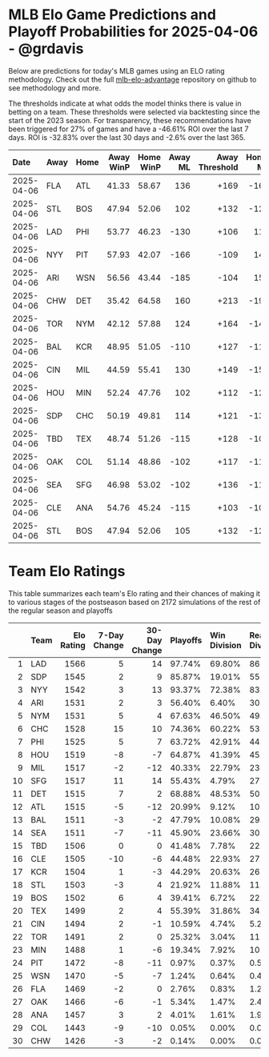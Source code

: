 # MLB Elo Game Predictions and Playoff Probabilities for 2025-04-06 - @grdavis
Below are predictions for today's MLB games using an ELO rating methodology. Check out the full [mlb-elo-advantage](https://github.com/grdavis/mlb-elo-advantage) repository on github to see methodology and more.

The thresholds indicate at what odds the model thinks there is value in betting on a team. These thresholds were selected via backtesting since the start of the 2023 season. For transparency, these recommendations have been triggered for 27% of games and have a -46.61% ROI over the last 7 days. ROI is -32.83% over the last 30 days and -2.6% over the last 365.

| Date       | Away   | Home   |   Away WinP |   Home WinP |   Away ML |   Away Threshold |   Home ML |   Home Threshold |
|:-----------|:-------|:-------|------------:|------------:|----------:|-----------------:|----------:|-----------------:|
| 2025-04-06 | FLA    | ATL    |       41.33 |       58.67 |       136 |             +169 |      -162 |             -112 |
| 2025-04-06 | STL    | BOS    |       47.94 |       52.06 |       102 |             +132 |      -120 |             +113 |
| 2025-04-06 | LAD    | PHI    |       53.77 |       46.23 |      -130 |             +106 |       110 |             +140 |
| 2025-04-06 | NYY    | PIT    |       57.93 |       42.07 |      -166 |             -109 |       140 |             +164 |
| 2025-04-06 | ARI    | WSN    |       56.56 |       43.44 |      -185 |             -104 |       154 |             +156 |
| 2025-04-06 | CHW    | DET    |       35.42 |       64.58 |       160 |             +213 |      -192 |             -139 |
| 2025-04-06 | TOR    | NYM    |       42.12 |       57.88 |       124 |             +164 |      -148 |             -109 |
| 2025-04-06 | BAL    | KCR    |       48.95 |       51.05 |      -110 |             +127 |      -110 |             +117 |
| 2025-04-06 | CIN    | MIL    |       44.59 |       55.41 |       130 |             +149 |      -155 |             +100 |
| 2025-04-06 | HOU    | MIN    |       52.24 |       47.76 |       102 |             +112 |      -122 |             +132 |
| 2025-04-06 | SDP    | CHC    |       50.19 |       49.81 |       114 |             +121 |      -135 |             +123 |
| 2025-04-06 | TBD    | TEX    |       48.74 |       51.26 |      -115 |             +128 |      -105 |             +117 |
| 2025-04-06 | OAK    | COL    |       51.14 |       48.86 |      -102 |             +117 |      -118 |             +127 |
| 2025-04-06 | SEA    | SFG    |       46.98 |       53.02 |      -102 |             +136 |      -118 |             +109 |
| 2025-04-06 | CLE    | ANA    |       54.76 |       45.24 |      -115 |             +103 |      -105 |             +145 |
| 2025-04-06 | STL    | BOS    |       47.94 |       52.06 |       105 |             +132 |      -125 |             +113 |

# Team Elo Ratings
This table summarizes each team's Elo rating and their chances of making it to various stages of the postseason based on 2172 simulations of the rest of the regular season and playoffs

|    | Team   |   Elo Rating |   7-Day Change |   30-Day Change | Playoffs   | Win Division   | Reach Div. Rd.   | Reach CS   | Reach WS   | Win WS   |
|---:|:-------|-------------:|---------------:|----------------:|:-----------|:---------------|:-----------------|:-----------|:-----------|:---------|
|  1 | LAD    |         1566 |              5 |              14 | 97.74%     | 69.80%         | 86.37%           | 53.87%     | 36.83%     | 25.55%   |
|  2 | SDP    |         1545 |              2 |               9 | 85.87%     | 19.01%         | 55.39%           | 25.14%     | 14.64%     | 9.16%    |
|  3 | NYY    |         1542 |              3 |              13 | 93.37%     | 72.38%         | 83.10%           | 53.78%     | 33.29%     | 15.24%   |
|  4 | ARI    |         1531 |              2 |               3 | 56.40%     | 6.40%          | 30.62%           | 13.90%     | 6.45%      | 4.05%    |
|  5 | NYM    |         1531 |              5 |               4 | 67.63%     | 46.50%         | 49.36%           | 25.74%     | 10.59%     | 5.80%    |
|  6 | CHC    |         1528 |             15 |              10 | 74.36%     | 60.22%         | 53.41%           | 26.01%     | 9.90%      | 4.83%    |
|  7 | PHI    |         1525 |              5 |               7 | 63.72%     | 42.91%         | 44.52%           | 21.69%     | 8.61%      | 4.79%    |
|  8 | HOU    |         1519 |             -8 |              -7 | 64.87%     | 41.39%         | 45.67%           | 23.25%     | 10.68%     | 4.37%    |
|  9 | MIL    |         1517 |             -2 |             -12 | 40.33%     | 22.79%         | 23.71%           | 10.59%     | 3.82%      | 2.07%    |
| 10 | SFG    |         1517 |             11 |              14 | 55.43%     | 4.79%          | 27.35%           | 10.87%     | 4.79%      | 2.49%    |
| 11 | DET    |         1515 |              7 |               2 | 68.88%     | 48.53%         | 50.69%           | 26.66%     | 13.31%     | 4.56%    |
| 12 | ATL    |         1515 |             -5 |             -12 | 20.99%     | 9.12%          | 10.73%           | 5.16%      | 2.12%      | 1.10%    |
| 13 | BAL    |         1511 |             -3 |              -2 | 47.79%     | 10.08%         | 29.01%           | 13.35%     | 7.04%      | 2.85%    |
| 14 | SEA    |         1511 |             -7 |             -11 | 45.90%     | 23.66%         | 30.57%           | 14.69%     | 6.68%      | 2.58%    |
| 15 | TBD    |         1506 |              0 |               0 | 41.48%     | 7.78%          | 22.70%           | 9.58%      | 4.37%      | 1.24%    |
| 16 | CLE    |         1505 |            -10 |              -6 | 44.48%     | 22.93%         | 27.62%           | 12.89%     | 5.57%      | 1.89%    |
| 17 | KCR    |         1504 |              1 |              -3 | 44.29%     | 20.63%         | 26.57%           | 11.46%     | 5.16%      | 1.57%    |
| 18 | STL    |         1503 |             -3 |               4 | 21.92%     | 11.88%         | 11.14%           | 4.28%      | 1.34%      | 0.60%    |
| 19 | BOS    |         1502 |              6 |               4 | 39.41%     | 6.72%          | 22.47%           | 9.81%      | 4.65%      | 1.70%    |
| 20 | TEX    |         1499 |              2 |               4 | 55.39%     | 31.86%         | 34.94%           | 15.06%     | 5.94%      | 2.16%    |
| 21 | CIN    |         1494 |              2 |              -1 | 10.59%     | 4.74%          | 5.25%            | 2.26%      | 0.83%      | 0.28%    |
| 22 | TOR    |         1491 |              2 |               0 | 25.32%     | 3.04%          | 11.97%           | 4.70%      | 1.93%      | 0.55%    |
| 23 | MIN    |         1488 |              1 |              -6 | 19.34%     | 7.92%          | 10.27%           | 3.64%      | 1.29%      | 0.51%    |
| 24 | PIT    |         1472 |             -8 |             -11 | 0.97%      | 0.37%          | 0.51%            | 0.18%      | 0.00%      | 0.00%    |
| 25 | WSN    |         1470 |             -5 |              -7 | 1.24%      | 0.64%          | 0.41%            | 0.05%      | 0.00%      | 0.00%    |
| 26 | FLA    |         1469 |             -2 |               0 | 2.76%      | 0.83%          | 1.20%            | 0.28%      | 0.09%      | 0.05%    |
| 27 | OAK    |         1466 |             -6 |              -1 | 5.34%      | 1.47%          | 2.49%            | 0.64%      | 0.05%      | 0.00%    |
| 28 | ANA    |         1457 |              3 |               2 | 4.01%      | 1.61%          | 1.93%            | 0.51%      | 0.05%      | 0.00%    |
| 29 | COL    |         1443 |             -9 |             -10 | 0.05%      | 0.00%          | 0.05%            | 0.00%      | 0.00%      | 0.00%    |
| 30 | CHW    |         1426 |             -3 |              -2 | 0.14%      | 0.00%          | 0.00%            | 0.00%      | 0.00%      | 0.00%    |